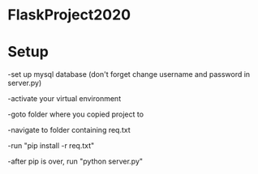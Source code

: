 # FlaskProject2020

Setup
=====

-set up mysql database (don't forget change username and password in server.py) 

-activate your virtual environment

-goto folder where you copied project to

-navigate to folder containing req.txt

-run "pip install -r req.txt"

-after pip is over, run "python server.py"
